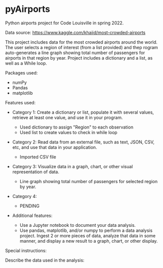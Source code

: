 # pyAirports
 Python airports project for Code Louisville in spring 2022.

Data source: https://www.kaggle.com/khaiid/most-crowded-airports

This project includes data for the most crowded airports around the world. The user selects a region of interest (from a list provided) and thep rogram auto-generates a line graph showing total number of passengers for airports in that region by year. Project includes a dictionary and a list, as well as a While loop.

Packages used:
* numPy
* Pandas
* matplotlib

Features used:
* Category 1: Create a dictionary or list, populate it with several values, retrieve at least one value, and use it in your program.

     * Used dictionary to assign "Region" to each observation
     * Used list to create values to check in while loop
      
* Category 2: Read data from an external file, such as text, JSON, CSV, etc, and use that data in your application.

     * Imported CSV file
      
* Category 3: Visualize data in a graph, chart, or other visual representation of data.

     * Line graph showing total number of passengers for selected region by year.

* Category 4:

     * PENDING

* Additional features:
  
     * Use a Jupyter notebook to document your data analysis.
     * Use pandas, matplotlib, and/or numpy to perform a data analysis project. Ingest 2 or more pieces of data, analyze that data in some manner, and display a new result to a graph, chart, or other display.

Special instructions:

Describe the data used in the analysis:
